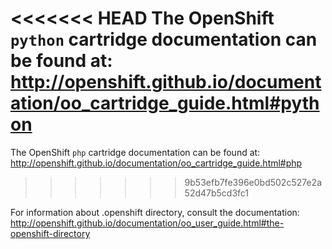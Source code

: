 <<<<<<< HEAD
The OpenShift `python` cartridge documentation can be found at:
http://openshift.github.io/documentation/oo_cartridge_guide.html#python
=======
The OpenShift `php` cartridge documentation can be found at:
http://openshift.github.io/documentation/oo_cartridge_guide.html#php
>>>>>>> 9b53efb7fe396e0bd502c527e2a52d47b5cd3fc1

For information about .openshift directory, consult the documentation:
http://openshift.github.io/documentation/oo_user_guide.html#the-openshift-directory
